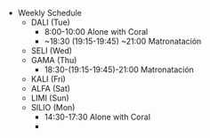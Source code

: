 - Weekly Schedule
	- DALI (Tue)
		- 8:00-10:00 Alone with Coral
		- ~18:30 (19:15-19:45) ~21:00 Matronatación
	- SELI (Wed)
	- GAMA (Thu)
		- 18:30-(19:15-19:45)-21:00 Matronatación
	- KALI (Fri)
	- ALFA (Sat)
	- LIMI (Sun)
	- SILIO (Mon)
		- 14:30-17:30 Alone with Coral
		-